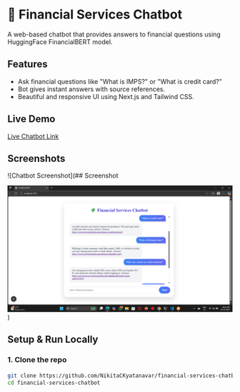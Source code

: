# 💸 Financial Services Chatbot

A web-based chatbot that provides answers to financial questions using HuggingFace FinancialBERT model.

## Features
- Ask financial questions like "What is IMPS?" or "What is credit card?"
- Bot gives instant answers with source references.
- Beautiful and responsive UI using Next.js and Tailwind CSS.

## Live Demo
[Live Chatbot Link](https://your-vercel-link.vercel.app)  <!-- Replace with your actual Vercel link -->

## Screenshots
![Chatbot Screenshot](## Screenshot

![Chatbot Screenshot](frontend/screenshots/chatbot.png)
)  <!-- Replace with actual screenshot file path -->

## Setup & Run Locally

### 1. Clone the repo
```bash
git clone https://github.com/NikitaCKyatanavar/financial-services-chatbot.git
cd financial-services-chatbot
